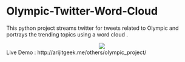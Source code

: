 # Olympic-Twitter-Word-Cloud
This python project streams twitter for tweets related to Olympic and portrays the trending topics using a word cloud .

<center><img src="imgs/screen.png"/></center>
Live Demo : http://arijitgeek.me/others/olympic_project/
